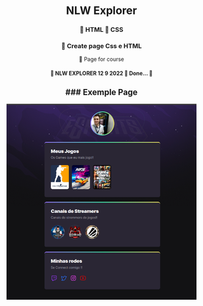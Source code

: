 <h1 align="center">NLW Explorer  </h1>

<h3 align="center">
    🔗 HTML 🔗 CSS 
</h3>


<h3 align="center">
    🔗 Create page Css e HTML 
</h3>


<p align="center">🚀 Page for course</p>

<h4 align="center"> 
	🚧 NLW EXPLORER 12 9 2022 🚀 Done...  🚧
</h4>





<h2 align="center"> ### Exemple Page  </h2>
<p align="center">
  <img src="./img/project.png" width="500" title="Page Project">
</p>



